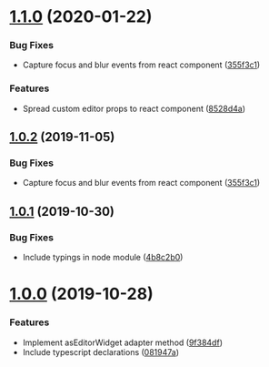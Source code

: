 # [1.1.0](https://github.com/ben-mckernan/react-to-dijit-adapter/compare/v1.0.1...v1.1.0) (2020-01-22)


### Bug Fixes

* Capture focus and blur events from react component ([355f3c1](https://github.com/ben-mckernan/react-to-dijit-adapter/commit/355f3c1aca5c6e262a6b5d392c1cb155c7ce5043))


### Features

* Spread custom editor props to react component ([8528d4a](https://github.com/ben-mckernan/react-to-dijit-adapter/commit/8528d4abc2c53f3916dd5410b1a7c26954a91361))



## [1.0.2](https://github.com/ben-mckernan/react-to-dijit-adapter/compare/v1.0.1...v1.0.2) (2019-11-05)


### Bug Fixes

* Capture focus and blur events from react component ([355f3c1](https://github.com/ben-mckernan/react-to-dijit-adapter/commit/355f3c1aca5c6e262a6b5d392c1cb155c7ce5043))



## [1.0.1](https://github.com/ben-mckernan/react-to-dijit-adapter/compare/v1.0.0...v1.0.1) (2019-10-30)


### Bug Fixes

* Include typings in node module ([4b8c2b0](https://github.com/ben-mckernan/react-to-dijit-adapter/commit/4b8c2b07b036a3d3105729716459ef8bd42ead00))



# [1.0.0](https://github.com/ben-mckernan/react-to-dijit-adapter/compare/9f384df6590dcf1197422d42497ae85abc092a42...v1.0.0) (2019-10-28)


### Features

* Implement asEditorWidget adapter method ([9f384df](https://github.com/ben-mckernan/react-to-dijit-adapter/commit/9f384df6590dcf1197422d42497ae85abc092a42))
* Include typescript declarations ([081947a](https://github.com/ben-mckernan/react-to-dijit-adapter/commit/081947a8f766d59f28fd530f8c6dec7675e94b9d))




